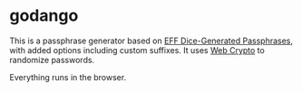# godango
This is a passphrase generator based on [EFF Dice-Generated Passphrases](https://www.eff.org/dice), with added options including custom suffixes.
It uses [Web Crypto](https://developer.mozilla.org/en-US/docs/Web/API/Crypto/getRandomValues) to randomize passwords.

Everything runs in the browser.
